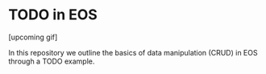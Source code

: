 # TODO in EOS

[upcoming gif]

In this repository we outline the basics of data manipulation (CRUD) in EOS through a TODO example.
